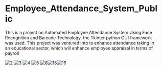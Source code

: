 # Employee_Attendance_System_Public
This is a project on Automated Employee Attendance System Using Face Recognition and Barcode Technology. the Tkinter python GUI framework was used.
This project was ventured into to enhance attendance taking in an educational sector, which will enhance employee appraisal in terms of payroll


![2](https://github.com/hassanzuxh/Employee_Attendance_System_Public/assets/125826092/360918f2-807f-4471-9238-659f71f0439b)
![3](https://github.com/hassanzuxh/Employee_Attendance_System_Public/assets/125826092/602e3bec-04b5-41cd-b549-ab808603eec4)
![4](https://github.com/hassanzuxh/Employee_Attendance_System_Public/assets/125826092/bd882e54-102c-4a11-93d3-638bec8485b3)
![5](https://github.com/hassanzuxh/Employee_Attendance_System_Public/assets/125826092/0e351c8c-0ae8-4df2-a5d9-249a6b91db78)
![8](https://github.com/hassanzuxh/Employee_Attendance_System_Public/assets/125826092/1663e942-ee3f-4aef-9962-3747b0f34b0f)![15](https://github.com/hassanzuxh/Employee_Attendance_System_Public/assets/125826092/c284767c-fb02-43b1-b366-2fbc9404a551)![16](https://github.com/hassanzuxh/Employee_Attendance_System_Public/assets/125826092/3b9a2c13-fc7d-4a59-b2de-06e7e6c03cfb)


